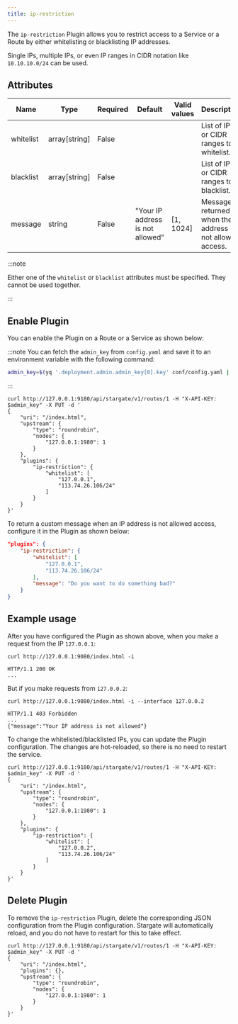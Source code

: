 ```yaml
---
title: ip-restriction  
---
```



The `ip-restriction` Plugin allows you to restrict access to a Service or a Route by either whitelisting or blacklisting IP addresses.

Single IPs, multiple IPs, or even IP ranges in CIDR notation like `10.10.10.0/24` can be used.

## Attributes

| Name      | Type          | Required | Default                         | Valid values | Description                                                 |
|-----------|---------------|----------|---------------------------------|--------------|-------------------------------------------------------------|
| whitelist | array[string] | False    |                                 |              | List of IPs or CIDR ranges to whitelist.                    |
| blacklist | array[string] | False    |                                 |              | List of IPs or CIDR ranges to blacklist.                    |
| message   | string        | False    | "Your IP address is not allowed" | [1, 1024]    | Message returned when the IP address is not allowed access. |

:::note

Either one of the `whitelist` or `blacklist` attributes must be specified. They cannot be used together.

:::

## Enable Plugin

You can enable the Plugin on a Route or a Service as shown below:

:::note
You can fetch the `admin_key` from `config.yaml` and save it to an environment variable with the following command:

```bash
admin_key=$(yq '.deployment.admin.admin_key[0].key' conf/config.yaml | sed 's/"//g')
```

:::

```shell
curl http://127.0.0.1:9180/api/stargate/v1/routes/1 -H "X-API-KEY: $admin_key" -X PUT -d '
{
    "uri": "/index.html",
    "upstream": {
        "type": "roundrobin",
        "nodes": {
            "127.0.0.1:1980": 1
        }
    },
    "plugins": {
        "ip-restriction": {
            "whitelist": [
                "127.0.0.1",
                "113.74.26.106/24"
            ]
        }
    }
}'
```

To return a custom message when an IP address is not allowed access, configure it in the Plugin as shown below:

```json
"plugins": {
    "ip-restriction": {
        "whitelist": [
            "127.0.0.1",
            "113.74.26.106/24"
        ],
        "message": "Do you want to do something bad?"
    }
}
```

## Example usage

After you have configured the Plugin as shown above, when you make a request from the IP `127.0.0.1`:

```shell
curl http://127.0.0.1:9080/index.html -i
```

```shell
HTTP/1.1 200 OK
...
```

But if you make requests from `127.0.0.2`:

```shell
curl http://127.0.0.1:9080/index.html -i --interface 127.0.0.2
```

```shell
HTTP/1.1 403 Forbidden
...
{"message":"Your IP address is not allowed"}
```

To change the whitelisted/blacklisted IPs, you can update the Plugin configuration. The changes are hot-reloaded, so there is no need to restart the service.

```shell
curl http://127.0.0.1:9180/api/stargate/v1/routes/1 -H "X-API-KEY: $admin_key" -X PUT -d '
{
    "uri": "/index.html",
    "upstream": {
        "type": "roundrobin",
        "nodes": {
            "127.0.0.1:1980": 1
        }
    },
    "plugins": {
        "ip-restriction": {
            "whitelist": [
                "127.0.0.2",
                "113.74.26.106/24"
            ]
        }
    }
}'
```

## Delete Plugin

To remove the `ip-restriction` Plugin, delete the corresponding JSON configuration from the Plugin configuration. Stargate will automatically reload, and you do not have to restart for this to take effect.

```shell
curl http://127.0.0.1:9180/api/stargate/v1/routes/1 -H "X-API-KEY: $admin_key" -X PUT -d '
{
    "uri": "/index.html",
    "plugins": {},
    "upstream": {
        "type": "roundrobin",
        "nodes": {
            "127.0.0.1:1980": 1
        }
    }
}'
```
